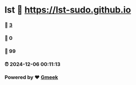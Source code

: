 # lst :link: https://lst-sudo.github.io 
### :page_facing_up: [3](https://lst-sudo.github.io/tag.html) 
### :speech_balloon: 0 
### :hibiscus: 99 
### :alarm_clock: 2024-12-06 00:11:13 
### Powered by :heart: [Gmeek](https://github.com/Meekdai/Gmeek)
